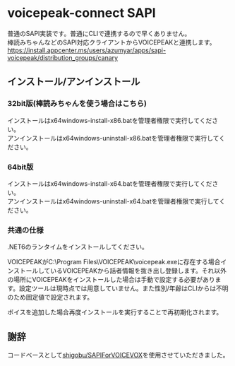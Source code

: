 # voicepeak-connect SAPI

普通のSAPI実装です。普通にCLIで連携するので早くありません。  
棒読みちゃんなどのSAPI対応クライアントからVOICEPEAKと連携します。  
https://install.appcenter.ms/users/azumyar/apps/sapi-voicepeak/distribution_groups/canary  

## インストール/アンインストール
### 32bit版(棒読みちゃんを使う場合はこちら)
インストールはx64windows-install-x86.batを管理者権限で実行してください。   
アンインストールはx64windows-uninstall-x86.batを管理者権限で実行してください。

### 64bit版
インストールはx64windows-install-x64.batを管理者権限で実行してください。   
アンインストールはx64windows-uninstall-x64.batを管理者権限で実行してください。

### 共通の仕様
.NET6のランタイムをインストールしてください。  
  
VOICEPEAKがC:\Program Files\VOICEPEAK\voicepeak.exeに存在する場合インストールしているVOICEPEAKから話者情報を抜き出し登録します。それ以外の場所にVOICEPEAKをインストールした場合は手動で設定する必要があります。設定ツールは現時点では用意していません。また性別/年齢はCLIからは不明のため固定値で設定されます。  
  
ボイスを追加した場合再度インストールを実行することで再初期化されます。

## 謝辞
コードベースとして[shigobu/SAPIForVOICEVOX](https://github.com/shigobu/SAPIForVOICEVOX)を使用させていただきました。

